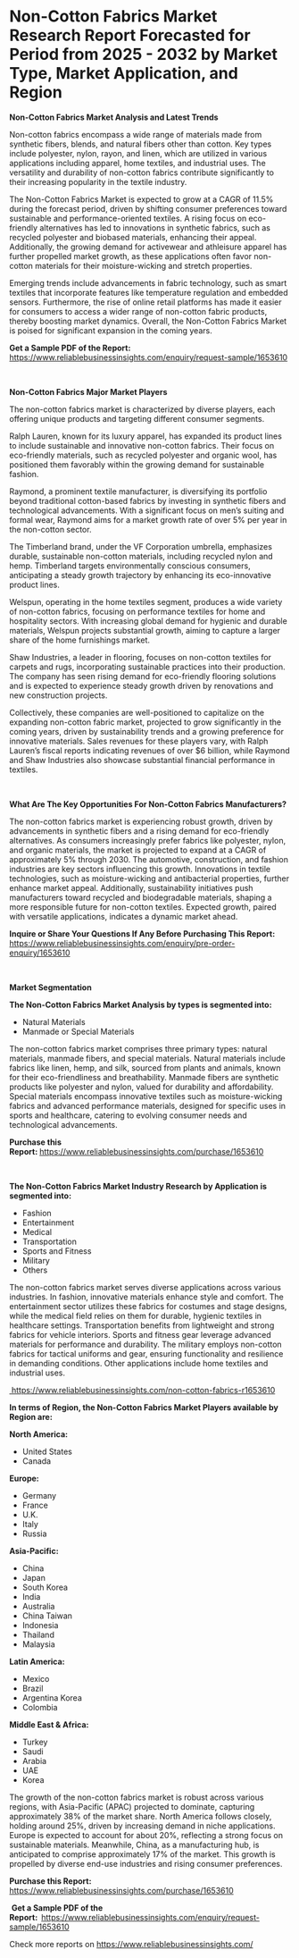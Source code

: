 <p><h1>Non-Cotton Fabrics Market Research Report Forecasted for Period from 2025 -  2032 by Market Type, Market Application, and Region</h1></p><p><strong>Non-Cotton Fabrics Market Analysis and Latest Trends</strong></p>
<p><p>Non-cotton fabrics encompass a wide range of materials made from synthetic fibers, blends, and natural fibers other than cotton. Key types include polyester, nylon, rayon, and linen, which are utilized in various applications including apparel, home textiles, and industrial uses. The versatility and durability of non-cotton fabrics contribute significantly to their increasing popularity in the textile industry.</p><p>The Non-Cotton Fabrics Market is expected to grow at a CAGR of 11.5% during the forecast period, driven by shifting consumer preferences toward sustainable and performance-oriented textiles. A rising focus on eco-friendly alternatives has led to innovations in synthetic fabrics, such as recycled polyester and biobased materials, enhancing their appeal. Additionally, the growing demand for activewear and athleisure apparel has further propelled market growth, as these applications often favor non-cotton materials for their moisture-wicking and stretch properties.</p><p>Emerging trends include advancements in fabric technology, such as smart textiles that incorporate features like temperature regulation and embedded sensors. Furthermore, the rise of online retail platforms has made it easier for consumers to access a wider range of non-cotton fabric products, thereby boosting market dynamics. Overall, the Non-Cotton Fabrics Market is poised for significant expansion in the coming years.</p></p>
<p><strong>Get a Sample PDF of the Report:&nbsp;</strong> <a href="https://www.reliablebusinessinsights.com/enquiry/request-sample/1653610?utm_campaign=2338&utm_medium=2&utm_source=Github&utm_content=ia&utm_term=09022025&utm_id=non-cotton-fabrics">https://www.reliablebusinessinsights.com/enquiry/request-sample/1653610</a></p>
<p>&nbsp;</p>
<p><strong>Non-Cotton Fabrics Major Market Players</strong></p>
<p><p>The non-cotton fabrics market is characterized by diverse players, each offering unique products and targeting different consumer segments. </p><p>Ralph Lauren, known for its luxury apparel, has expanded its product lines to include sustainable and innovative non-cotton fabrics. Their focus on eco-friendly materials, such as recycled polyester and organic wool, has positioned them favorably within the growing demand for sustainable fashion.</p><p>Raymond, a prominent textile manufacturer, is diversifying its portfolio beyond traditional cotton-based fabrics by investing in synthetic fibers and technological advancements. With a significant focus on men’s suiting and formal wear, Raymond aims for a market growth rate of over 5% per year in the non-cotton sector.</p><p>The Timberland brand, under the VF Corporation umbrella, emphasizes durable, sustainable non-cotton materials, including recycled nylon and hemp. Timberland targets environmentally conscious consumers, anticipating a steady growth trajectory by enhancing its eco-innovative product lines.</p><p>Welspun, operating in the home textiles segment, produces a wide variety of non-cotton fabrics, focusing on performance textiles for home and hospitality sectors. With increasing global demand for hygienic and durable materials, Welspun projects substantial growth, aiming to capture a larger share of the home furnishings market.</p><p>Shaw Industries, a leader in flooring, focuses on non-cotton textiles for carpets and rugs, incorporating sustainable practices into their production. The company has seen rising demand for eco-friendly flooring solutions and is expected to experience steady growth driven by renovations and new construction projects.</p><p>Collectively, these companies are well-positioned to capitalize on the expanding non-cotton fabric market, projected to grow significantly in the coming years, driven by sustainability trends and a growing preference for innovative materials. Sales revenues for these players vary, with Ralph Lauren’s fiscal reports indicating revenues of over $6 billion, while Raymond and Shaw Industries also showcase substantial financial performance in textiles.</p></p>
<p>&nbsp;</p>
<p><strong>What Are The Key Opportunities For Non-Cotton Fabrics Manufacturers?</strong></p>
<p><p>The non-cotton fabrics market is experiencing robust growth, driven by advancements in synthetic fibers and a rising demand for eco-friendly alternatives. As consumers increasingly prefer fabrics like polyester, nylon, and organic materials, the market is projected to expand at a CAGR of approximately 5% through 2030. The automotive, construction, and fashion industries are key sectors influencing this growth. Innovations in textile technologies, such as moisture-wicking and antibacterial properties, further enhance market appeal. Additionally, sustainability initiatives push manufacturers toward recycled and biodegradable materials, shaping a more responsible future for non-cotton textiles. Expected growth, paired with versatile applications, indicates a dynamic market ahead.</p></p>
<p><strong>Inquire or Share Your Questions If Any Before Purchasing This Report:</strong> <a href="https://www.reliablebusinessinsights.com/enquiry/pre-order-enquiry/1653610?utm_campaign=2338&utm_medium=2&utm_source=Github&utm_content=ia&utm_term=09022025&utm_id=non-cotton-fabrics">https://www.reliablebusinessinsights.com/enquiry/pre-order-enquiry/1653610</a></p>
<p>&nbsp;</p>
<p><strong>Market Segmentation</strong></p>
<p><strong>The Non-Cotton Fabrics Market Analysis by types is segmented into:</strong></p>
<p><ul><li>Natural Materials</li><li>Manmade or Special Materials</li></ul></p>
<p><p>The non-cotton fabrics market comprises three primary types: natural materials, manmade fibers, and special materials. Natural materials include fabrics like linen, hemp, and silk, sourced from plants and animals, known for their eco-friendliness and breathability. Manmade fibers are synthetic products like polyester and nylon, valued for durability and affordability. Special materials encompass innovative textiles such as moisture-wicking fabrics and advanced performance materials, designed for specific uses in sports and healthcare, catering to evolving consumer needs and technological advancements.</p></p>
<p><strong>Purchase this Report:&nbsp;</strong><a href="https://www.reliablebusinessinsights.com/purchase/1653610?utm_campaign=2338&utm_medium=2&utm_source=Github&utm_content=ia&utm_term=09022025&utm_id=non-cotton-fabrics">https://www.reliablebusinessinsights.com/purchase/1653610</a></p>
<p>&nbsp;</p>
<p><strong>The Non-Cotton Fabrics Market Industry Research by Application is segmented into:</strong></p>
<p><ul><li>Fashion</li><li>Entertainment</li><li>Medical</li><li>Transportation</li><li>Sports and Fitness</li><li>Military</li><li>Others</li></ul></p>
<p><p>The non-cotton fabrics market serves diverse applications across various industries. In fashion, innovative materials enhance style and comfort. The entertainment sector utilizes these fabrics for costumes and stage designs, while the medical field relies on them for durable, hygienic textiles in healthcare settings. Transportation benefits from lightweight and strong fabrics for vehicle interiors. Sports and fitness gear leverage advanced materials for performance and durability. The military employs non-cotton fabrics for tactical uniforms and gear, ensuring functionality and resilience in demanding conditions. Other applications include home textiles and industrial uses.</p></p>
<p><a href="https://www.reliablebusinessinsights.com/non-cotton-fabrics-r1653610?utm_campaign=2338&utm_medium=2&utm_source=Github&utm_content=ia&utm_term=09022025&utm_id=non-cotton-fabrics">&nbsp;https://www.reliablebusinessinsights.com/non-cotton-fabrics-r1653610</a></p>
<p><strong>In terms of Region, the Non-Cotton Fabrics Market Players available by Region are:</strong></p>
<p>
    <p> <strong> North America: </strong>
        <ul>
            <li>United States</li>
            <li>Canada</li>
        </ul>
        </p> 
    <p> <strong> Europe: </strong>
        <ul>
            <li>Germany</li>
            <li>France</li>
            <li>U.K.</li>
            <li>Italy</li>
            <li>Russia</li>
        </ul>
        </p> 
    <p> <strong> Asia-Pacific: </strong>
        <ul>
            <li>China</li>
            <li>Japan</li>
            <li>South Korea</li>
            <li>India</li>
            <li>Australia</li>
            <li>China Taiwan</li>
            <li>Indonesia</li>
            <li>Thailand</li>
            <li>Malaysia</li>
        </ul>
        </p> 
    <p> <strong> Latin America: </strong>
        <ul>
            <li>Mexico</li>
            <li>Brazil</li>
            <li>Argentina Korea</li>
            <li>Colombia</li>
        </ul>
        </p> 
    <p> <strong> Middle East & Africa: </strong>
        <ul>
            <li>Turkey</li>
            <li>Saudi</li>
            <li>Arabia</li>
            <li>UAE</li>
            <li>Korea</li>
        </ul>
    </p>
    </p>
<p><p>The growth of the non-cotton fabrics market is robust across various regions, with Asia-Pacific (APAC) projected to dominate, capturing approximately 38% of the market share. North America follows closely, holding around 25%, driven by increasing demand in niche applications. Europe is expected to account for about 20%, reflecting a strong focus on sustainable materials. Meanwhile, China, as a manufacturing hub, is anticipated to comprise approximately 17% of the market. This growth is propelled by diverse end-use industries and rising consumer preferences.</p></p>
<p><strong>Purchase this Report: </strong><a href="https://www.reliablebusinessinsights.com/purchase/1653610?utm_campaign=2338&utm_medium=2&utm_source=Github&utm_content=ia&utm_term=09022025&utm_id=non-cotton-fabrics">https://www.reliablebusinessinsights.com/purchase/1653610</a></p>
<p>&nbsp;<strong>Get a Sample PDF of the Report:&nbsp;&nbsp;</strong><a href="https://www.reliablebusinessinsights.com/enquiry/request-sample/1653610?utm_campaign=2338&utm_medium=2&utm_source=Github&utm_content=ia&utm_term=09022025&utm_id=non-cotton-fabrics">https://www.reliablebusinessinsights.com/enquiry/request-sample/1653610</a></p>
<p><strong></strong></p>
<p>Check more reports on <a href="https://www.reliablebusinessinsights.com/?utm_campaign=2338&utm_medium=2&utm_source=Github&utm_content=ia&utm_term=09022025&utm_id=non-cotton-fabrics">https://www.reliablebusinessinsights.com/</a></p>